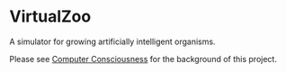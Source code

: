 # VirtualZoo
A simulator for growing artificially intelligent organisms.

Please see [Computer Consciousness](computer_consciousness.md) for the background of this project.
